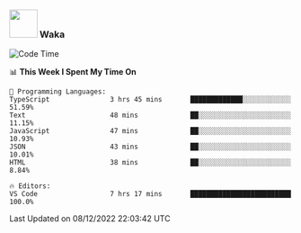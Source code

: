 ### <img src="https://media.giphy.com/media/VgCDAzcKvsR6OM0uWg/giphy.gif" width="50"> Waka

  <!--START_SECTION:waka-->
![Code Time](http://img.shields.io/badge/Code%20Time-1%2C136%20hrs%2014%20mins-blue)

📊 **This Week I Spent My Time On** 

```text
💬 Programming Languages: 
TypeScript               3 hrs 45 mins       █████████████░░░░░░░░░░░░   51.59% 
Text                     48 mins             ██░░░░░░░░░░░░░░░░░░░░░░░   11.15% 
JavaScript               47 mins             ██░░░░░░░░░░░░░░░░░░░░░░░   10.93% 
JSON                     43 mins             ██░░░░░░░░░░░░░░░░░░░░░░░   10.01% 
HTML                     38 mins             ██░░░░░░░░░░░░░░░░░░░░░░░   8.84%

🔥 Editors: 
VS Code                  7 hrs 17 mins       █████████████████████████   100.0%

```


 Last Updated on 08/12/2022 22:03:42 UTC
<!--END_SECTION:waka-->
